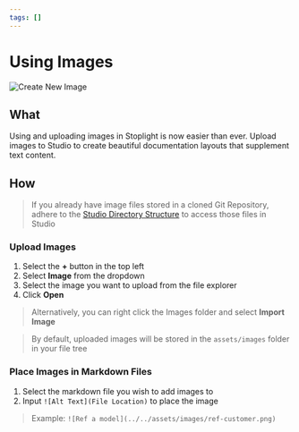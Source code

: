 ```yaml
---
tags: []
---
```


# Using Images 

![Create New Image](../../assets/images/images.png)

## What 
Using and uploading images in Stoplight is now easier than ever. Upload images to Studio to create beautiful documentation layouts that supplement text content. 

## How 

>If you already have image files stored in a cloned Git Repository, adhere to the [Studio Directory Structure](directory-structure.md) to access those files in Studio

### Upload Images 
1. Select the **+** button in the top left 
2. Select **Image** from the dropdown 
3. Select the image you want to upload from the file explorer 
4. Click **Open** 

> Alternatively, you can right click the Images folder and select **Import Image** 

> By default, uploaded images will be stored in the ```assets/images``` folder in your file tree 

### Place Images in Markdown Files 
1. Select the markdown file you wish to add images to 
2. Input ```![Alt Text](File Location)``` to place the image 

> Example: ```![Ref a model](../../assets/images/ref-customer.png)```

